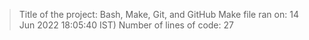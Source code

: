 > Title of the project: Bash, Make, Git, and GitHub
> Make file ran on: 14 Jun 2022 18:05:40 IST)
> Number of lines of code:       27
